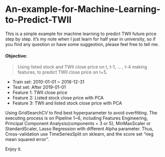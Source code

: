 # An-example-for-Machine-Learning-to-Predict-TWII

This is a simple example for machine learning to predict TWII future price step by step. It’s my note when I just learn for half year in university, so if you find any question or have some suggestion, please feel free to tell me. 

#### Objective:
> Using listed stock and TWII close price on t, t-1, … , t-4 making features, to predict TWII close price on t+5.

* Train set: 2010-01-01 ~ 2018-12-31
* Test set: After 2019-01-01
* Feature 1: TWII close price
* Feature 2: Listed stock close price with PCA
* Feature 3: TWII and listed stock close price with PCA

Using GridSearchCV to find best hyperparameter to avoid overfitting. The executing process is on Pipeline 1~6, including Features Engineering, Principal Component Analysis(components = 3 or 5), MinMaxScaler or StandardScaler, Lasso Regression with different Alpha parameter. Thus, Cross-validation use TimeSeriesSplit on sklearn, and the score set “neg mean squared error”.

Enjoy it.
